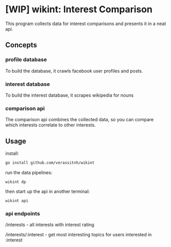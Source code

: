 # [WIP] wikint: Interest Comparison
This program collects data for interest comparisons and presents it in a neat api.

## Concepts
### profile database
To build the database, it crawls facebook user profiles and posts.


### interest database
To build the interest database, it scrapes wikipedia for nouns


### comparison api
The comparison api combines the collected data, so you can compare which interests correlate to other interests.


## Usage
install:
```sh
go install github.com/verassitnh/wikint
```
run the data pipelines:
```
wikint dp
```
then start up the api in another terminal:
```
wikint api
```


### api endpoints
/interests - all interests with interest rating

/interests/:interest - get most interesting topics for users interested in :interest

